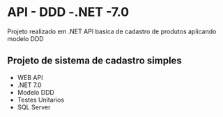 # API - DDD -.NET -7.0
Projeto realizado em .NET API basica de cadastro de produtos aplicando modelo  DDD


## Projeto de sistema de cadastro simples

-  WEB API
- .NET 7.0
-  Modelo DDD
-  Testes Unitarios 
-  SQL Server

